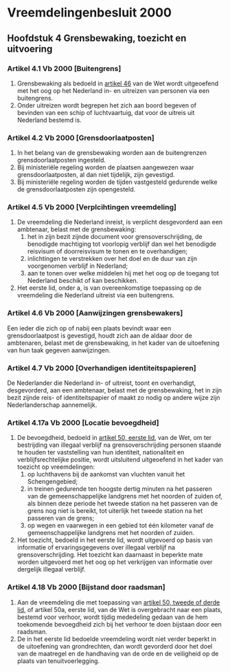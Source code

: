 # Vreemdelingenbesluit 2000

## Hoofdstuk 4 Grensbewaking, toezicht en uitvoering

### Artikel 4.1 Vb 2000 [Buitengrens]

1. Grensbewaking als bedoeld in [artikel 46](./vreemdelingenwet.md#artikel-46-vw-2000-naleving-en-uitvoering-schengengrenscontrole) van de Wet wordt uitgeoefend met het oog op het Nederland in- en uitreizen van personen via een buitengrens.
2. Onder uitreizen wordt begrepen het zich aan boord begeven of bevinden van een schip of luchtvaartuig, dat voor de uitreis uit Nederland bestemd is.

### Artikel 4.2 Vb 2000 [Grensdoorlaatposten]

1. In het belang van de grensbewaking worden aan de buitengrenzen grensdoorlaatposten ingesteld.
2. Bij ministeriële regeling worden de plaatsen aangewezen waar grensdoorlaatposten, al dan niet tijdelijk, zijn gevestigd.
3. Bij ministeriële regeling worden de tijden vastgesteld gedurende welke de grensdoorlaatposten zijn opengesteld.

### Artikel 4.5 Vb 2000 [Verplcihtingen vreemdeling]

1. De vreemdeling die Nederland inreist, is verplicht desgevorderd aan een ambtenaar, belast met de grensbewaking:
    1. het in zijn bezit zijnde document voor grensoverschrijding, de benodigde machtiging tot voorlopig verblijf dan wel het benodigde reisvisum of doorreisvisum te tonen en te overhandigen;
    2. inlichtingen te verstrekken over het doel en de duur van zijn voorgenomen verblijf in Nederland;
    3. aan te tonen over welke middelen hij met het oog op de toegang tot Nederland beschikt of kan beschikken.
2. Het eerste lid, onder a, is van overeenkomstige toepassing op de vreemdeling die Nederland uitreist via een buitengrens.

### Artikel 4.6 Vb 2000 [Aanwijzingen grensbewakers]

Een ieder die zich op of nabij een plaats bevindt waar een grensdoorlaatpost is gevestigd, houdt zich aan de aldaar door de ambtenaren, belast met de grensbewaking, in het kader van de uitoefening van hun taak gegeven aanwijzingen.

### Artikel 4.7 Vb 2000 [Overhandigen identiteitspapieren]

De Nederlander die Nederland in- of uitreist, toont en overhandigt, desgevorderd, aan een ambtenaar, belast met de grensbewaking, het in zijn bezit zijnde reis- of identiteitspapier of maakt zo nodig op andere wijze zijn Nederlanderschap aannemelijk.

### Artikel 4.17a Vb 2000 [Locatie bevoegdheid]

1. De bevoegdheid, bedoeld in [artikel 50, eerste lid](./vreemdelingenwet.md#artikel-50-vw-2000-staande-houden), van de Wet, om ter bestrijding van illegaal verblijf na grensoverschrijding personen staande te houden ter vaststelling van hun identiteit, nationaliteit en verblijfsrechtelijke positie, wordt uitsluitend uitgeoefend in het kader van toezicht op vreemdelingen:
    1. op luchthavens bij de aankomst van vluchten vanuit het Schengengebied;
    2. in treinen gedurende ten hoogste dertig minuten na het passeren van de gemeenschappelijke landgrens met het noorden of zuiden of, als binnen deze periode het tweede station na het passeren van de grens nog niet is bereikt, tot uiterlijk het tweede station na het passeren van de grens;
    3. op wegen en vaarwegen in een gebied tot één kilometer vanaf de gemeenschappelijke landgrens met het noorden of zuiden.
2. Het toezicht, bedoeld in het eerste lid, wordt uitgevoerd op basis van informatie of ervaringsgegevens over illegaal verblijf na grensoverschrijding. Het toezicht kan daarnaast in beperkte mate worden uitgevoerd met het oog op het verkrijgen van informatie over dergelijk illegaal verblijf.

### Artikel 4.18 Vb 2000 [Bijstand door raadsman]

1. Aan de vreemdeling die met toepassing van [artikel 50, tweede of derde lid](./vreemdelingenwet.md#artikel-50-vw-2000-staande-houden), of artikel 50a, eerste lid, van de Wet is overgebracht naar een plaats, bestemd voor verhoor, wordt tijdig mededeling gedaan van de hem toekomende bevoegdheid zich bij het verhoor te doen bijstaan door een raadsman.
2. De in het eerste lid bedoelde vreemdeling wordt niet verder beperkt in de uitoefening van grondrechten, dan wordt gevorderd door het doel van de maatregel en de handhaving van de orde en de veiligheid op de plaats van tenuitvoerlegging.
